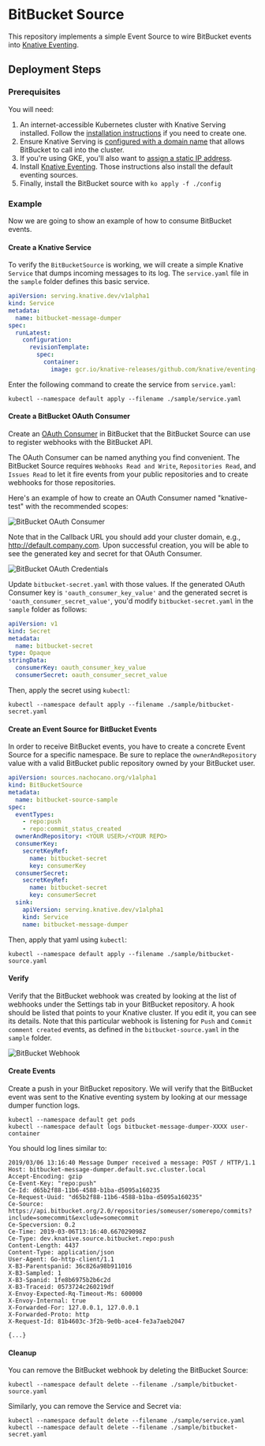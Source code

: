 # BitBucket Source

This repository implements a simple Event Source to wire BitBucket events into [Knative Eventing](https://github.com/knative/eventing). 

## Deployment Steps

### Prerequisites

You will need:

1. An internet-accessible Kubernetes cluster with Knative Serving
   installed. Follow the [installation
   instructions](https://www.knative.dev/docs/install/)
   if you need to create one.
1. Ensure Knative Serving is [configured with a domain
   name](https://www.knative.dev/docs/serving/using-a-custom-domain/)
   that allows BitBucket to call into the cluster.
1. If you're using GKE, you'll also want to [assign a static IP address](https://www.knative.dev/docs/serving/gke-assigning-static-ip-address/).
1. Install [Knative
   Eventing](https://www.knative.dev/docs/install/index.html). Those
   instructions also install the default eventing sources.
1. Finally, install the BitBucket source with `ko apply -f ./config`

### Example

Now we are going to show an example of how to consume BitBucket events.

#### Create a Knative Service

To verify the `BitBucketSource` is working, we will create a simple Knative
`Service` that dumps incoming messages to its log. The `service.yaml` file in the `sample` folder
defines this basic service.

```yaml
apiVersion: serving.knative.dev/v1alpha1
kind: Service
metadata:
  name: bitbucket-message-dumper
spec:
  runLatest:
    configuration:
      revisionTemplate:
        spec:
          container:
            image: gcr.io/knative-releases/github.com/knative/eventing-sources/cmd/message_dumper
```

Enter the following command to create the service from `service.yaml`:

```shell
kubectl --namespace default apply --filename ./sample/service.yaml
```

#### Create a BitBucket OAuth Consumer

Create an [OAuth Consumer](https://confluence.atlassian.com/bitbucket/oauth-on-bitbucket-cloud-238027431.html#OAuthonBitbucketCloud-Createaconsumer)
in BitBucket that the BitBucket Source can use to register webhooks with
the BitBucket API.
  
The OAuth Consumer can be named anything you find convenient. The BitBucket Source
requires `Webhooks Read and Write`, `Repositories Read`, and `Issues Read` to let it fire
events from your public repositories and to create webhooks for those
repositories.

Here's an example of how to create an OAuth Consumer named "knative-test" with the
recommended scopes:

![BitBucket OAuth Consumer](./sample/oauth_credentials.png "BitBucket OAuth Consumer Screenshot")

Note that in the Callback URL you should add your cluster domain, e.g., http://default.company.com.
Upon successful creation, you will be able to see the generated key and secret for that OAuth Consumer. 

![BitBucket OAuth Credentials](./sample/oauth_credentials.png "BitBucket OAuth Credentials Screenshot")


Update `bitbucket-secret.yaml` with those values. If the generated OAuth
Consumer key is `'oauth_consumer_key_value'` and the generated secret is `'oauth_consumer_secret_value'`, 
you'd modify `bitbucket-secret.yaml` in the `sample` folder as follows:

```yaml
apiVersion: v1
kind: Secret
metadata:
  name: bitbucket-secret
type: Opaque
stringData:
  consumerKey: oauth_consumer_key_value
  consumerSecret: oauth_consumer_secret_value
```

Then, apply the secret using `kubectl`:

```shell
kubectl --namespace default apply --filename ./sample/bitbucket-secret.yaml
```

#### Create an Event Source for BitBucket Events

In order to receive BitBucket events, you have to create a concrete Event
Source for a specific namespace. Be sure to replace the
`ownerAndRepository` value with a valid BitBucket public repository owned
by your BitBucket user.

```yaml
apiVersion: sources.nachocano.org/v1alpha1
kind: BitBucketSource
metadata:
  name: bitbucket-source-sample
spec:
  eventTypes:
    - repo:push
    - repo:commit_status_created
  ownerAndRepository: <YOUR USER>/<YOUR REPO>
  consumerKey:
    secretKeyRef:
      name: bitbucket-secret
      key: consumerKey
  consumerSecret:
    secretKeyRef:
      name: bitbucket-secret
      key: consumerSecret
  sink:
    apiVersion: serving.knative.dev/v1alpha1
    kind: Service
    name: bitbucket-message-dumper
```

Then, apply that yaml using `kubectl`:

```shell
kubectl --namespace default apply --filename ./sample/bitbucket-source.yaml
```

#### Verify

Verify that the BitBucket webhook was created by looking at the list of
webhooks under the Settings tab in your BitBucket repository. A hook
should be listed that points to your Knative cluster. If you edit it, you can see 
 its details. Note that this particular webhook is listening for `Push` and `Commit comment created` 
 events, as defined in the `bitbucket-source.yaml` in the `sample` folder.

![BitBucket Webhook](./sample/webhook.png "BitBucket Webhook")

#### Create Events

Create a push in your BitBucket repository. We will verify
that the BitBucket event was sent to the Knative eventing system
by looking at our message dumper function logs.

```shell
kubectl --namespace default get pods
kubectl --namespace default logs bitbucket-message-dumper-XXXX user-container
```

You should log lines similar to:

```
2019/03/06 13:16:40 Message Dumper received a message: POST / HTTP/1.1
Host: bitbucket-message-dumper.default.svc.cluster.local
Accept-Encoding: gzip
Ce-Event-Key: "repo:push"
Ce-Id: d65b2f88-11b6-4588-b1ba-d5095a160235
Ce-Request-Uuid: "d65b2f88-11b6-4588-b1ba-d5095a160235"
Ce-Source: https://api.bitbucket.org/2.0/repositories/someuser/somerepo/commits?include=somecommit&exclude=somecommit
Ce-Specversion: 0.2
Ce-Time: 2019-03-06T13:16:40.667029098Z
Ce-Type: dev.knative.source.bitbucket.repo:push
Content-Length: 4437
Content-Type: application/json
User-Agent: Go-http-client/1.1
X-B3-Parentspanid: 36c826a98b911016
X-B3-Sampled: 1
X-B3-Spanid: 1fe8b6975b2b6c2d
X-B3-Traceid: 0573724c260219df
X-Envoy-Expected-Rq-Timeout-Ms: 600000
X-Envoy-Internal: true
X-Forwarded-For: 127.0.0.1, 127.0.0.1
X-Forwarded-Proto: http
X-Request-Id: 81b4603c-3f2b-9e0b-ace4-fe3a7aeb2047

{...}
```

#### Cleanup

You can remove the BitBucket webhook by deleting the BitBucket Source:

```shell
kubectl --namespace default delete --filename ./sample/bitbucket-source.yaml
```

Similarly, you can remove the Service and Secret via:

```shell
kubectl --namespace default delete --filename ./sample/service.yaml
kubectl --namespace default delete --filename ./sample/bitbucket-secret.yaml

```
